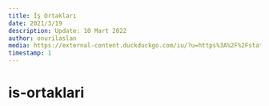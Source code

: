 ```yaml
---
title: İş Ortakları
date: 2021/3/19
description: Update: 10 Mart 2022
author: onurilaslan
media: https://external-content.duckduckgo.com/iu/?u=https%3A%2F%2Fstatic.vecteezy.com%2Fsystem%2Fresources%2Fpreviews%2F000%2F516%2F864%2Fnon_2x%2Ftwo-business-man-on-a-deal-vector.png&f=1&nofb=1
timestamp: 1
---
```


# is-ortaklari
